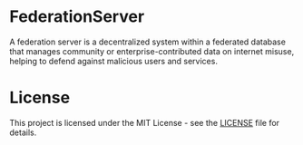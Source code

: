 # FederationServer

A federation server is a decentralized system within a federated database that manages community or
enterprise-contributed data on internet misuse, helping to defend against malicious users and services.


# License

This project is licensed under the MIT License - see the [LICENSE](LICENSE) file for details.
